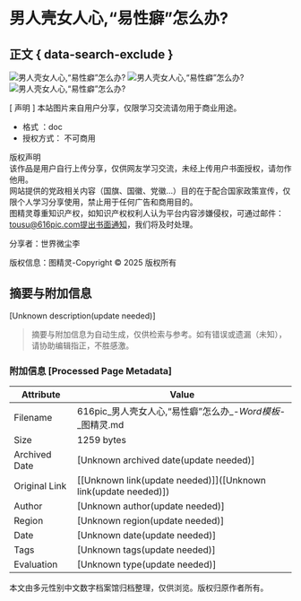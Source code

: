 # 男人壳女人心,“易性癖”怎么办?

## 正文 { data-search-exclude }


![男人壳女人心,“易性癖”怎么办?](//pic.616pic.com/word_preview/00/47/13/pkhZOZIL9Q62904796501ba.jpg-0.jpg!/fw/800/quality/90/unsharp/true/compress/true?) 
![男人壳女人心,“易性癖”怎么办?](//pic.616pic.com/word_preview/00/47/13/pkhZOZIL9Q62904796501ba.jpg-1.jpg!/fw/800/quality/90/unsharp/true/compress/true?) 
![男人壳女人心,“易性癖”怎么办?](http://static.616pic.com/img/load.png)

\[ 声明 \] 本站图片来自用户分享，仅限学习交流请勿用于商业用途。

- 格式 ：doc  
- 授权方式： 不可商用 

版权声明  
该作品是用户自行上传分享，仅供网友学习交流，未经上传用户书面授权，请勿作他用。  
网站提供的党政相关内容（国旗、国徽、党徽...）目的在于配合国家政策宣传，仅限个人学习分享使用，禁止用于任何广告和商用目的。  
图精灵尊重知识产权，如知识产权权利人认为平台内容涉嫌侵权，可通过邮件：tousu@616pic.com提出书面通知，我们将及时处理。

分享者：世界微尘李 

版权信息：图精灵-Copyright © 2025 版权所有
<!-- tcd_original_link https://616pic.com/sucai/1m7a5d793.html -->


## 摘要与附加信息

<!-- tcd_abstract -->
[Unknown description(update needed)]
<!-- tcd_abstract_end -->

> 摘要与附加信息为自动生成，仅供检索与参考。如有错误或遗漏（未知），请协助编辑指正，不胜感激。

### 附加信息 [Processed Page Metadata]

| Attribute       | Value                                  |
|-----------------|----------------------------------------|
| Filename        | 616pic_男人壳女人心,“易性癖”怎么办_-_Word模板_-_图精灵.md                             |
| Size            | 1259 bytes                           |
| Archived Date   | [Unknown archived date(update needed)]                             |
| Original Link   | [[Unknown link(update needed)]]([Unknown link(update needed)])                       |
| Author          | [Unknown author(update needed)]                               |
| Region          | [Unknown region(update needed)]                               |
| Date            | [Unknown date(update needed)]                                 |
| Tags            | [Unknown tags(update needed)]                                 |
| Evaluation            | [Unknown type(update needed)]                                 |
<!-- tcd_table_end -->

本文由多元性别中文数字档案馆归档整理，仅供浏览。版权归原作者所有。
